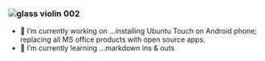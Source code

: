 ### ![glass violin 002](https://user-images.githubusercontent.com/42390999/180815493-fa484dcd-778e-4dea-9fca-4b5c1abdd79a.jpg)
- 🔭 I’m currently working on ...installing Ubuntu Touch on Android phone; replacing all MS office products with open source apps.
- 🌱 I’m currently learning ...markdown ins & outs
<!--
**myviolinsings/myviolinsings** is a ✨ _special_ ✨ repository because its `README.md` (this file) appears on your GitHub profile.

Here are some ideas to get you started:


- 👯 I’m looking to collaborate on ...
- 🤔 I’m looking for help with ...
- 💬 Ask me about ...
- 📫 How to reach me: ...
- 😄 Pronouns: ...
- ⚡ Fun fact: ...
-->
